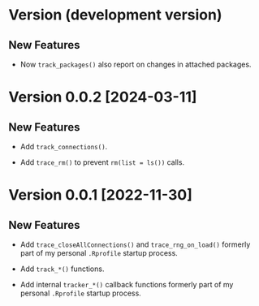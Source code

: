 # Version (development version)

## New Features

* Now `track_packages()` also report on changes in attached packages.


# Version 0.0.2 [2024-03-11]

## New Features

 * Add `track_connections()`.

 * Add `trace_rm()` to prevent `rm(list = ls())` calls.


# Version 0.0.1 [2022-11-30]

## New Features

 * Add `trace_closeAllConnections()` and `trace_rng_on_load()`
   formerly part of my personal `.Rprofile` startup process.

 * Add `track_*()` functions.

 * Add internal `tracker_*()` callback functions formerly part of my
   personal `.Rprofile` startup process.

